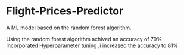 # Flight-Prices-Predictor
A ML model based on the random forest algorithm.

Using the random forest algorithm achived an accuracy of 79%
Incorporated Hyperparameter tuning ,i increased the accuracy to 81%
